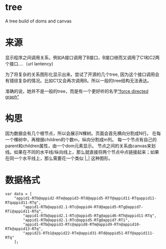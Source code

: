 tree
====

A tree build of doms and canvas


来源
====
显示程序之间调用关系，例如A接口调用了B接口，B接口继而又调用了C1和C2两个接口....（url lantency)

为了将复杂的关系图形化显示出来。尝试了开源的几个tree, 因为这个接口调用会有错综复杂的情况。比如C1又会再次调用B。所以一般的tree结构无法表达。

准确的说，她并不是一般的tree，而是有一个更好听的名字[“force directed graph“](http://en.wikipedia.org/wiki/Force-directed_graph_drawing/)


构思
===

因为数据会有几个根节点，所以会展示N棵树。页面会首先横向分割成N行。
在每一个棵树中，再根据children的个数m，纵向分割成m列。
每一个节点有自己的parent和children属性，由一个dom元素显示。
节点之间的关系由canvas来划线。如果在不同的水平线/纵向线上，那么就直接将两个节点中点链接起来；如果在同一个水平线上，那么需要花一个类似 |_| 这种图形。

数据格式
===

	var data = [
	  	"appid1-RTb@appid2-RTe@appid3-RTd@appid5-RTf@appid11-RTqappid11-RTqappid11-RTq",
			"appid1-RTb@appid2.1-RTc@appid4-RTd@appid5-RTg@appid7-RTi@appid11-RTq",
			"appid1-RTb@appid2.1-RTc@appid5-RTg@appid6-RTh@appid11-RTq",
			"appid1-RTb@appid2.1-RTc@appid5-RTg@appid7-RTi",
			"appid1-RTb@appid3-RTc@appid8-RTm@appid9-RTn@appid10-RTk@appid13-RTq",
			"appid21-RTb1@appid22-RTe@appid31-RTd@appid51-RTf@appid111-RTq"
		];


